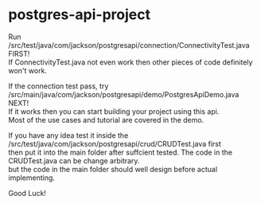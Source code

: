 # postgres-api-project

Run /src/test/java/com/jackson/postgresapi/connection/ConnectivityTest.java FIRST!  
If ConnectivityTest.java not even work then other pieces of code definitely won't work.  

If the connection test pass, try /src/main/java/com/jackson/postgresapi/demo/PostgresApiDemo.java NEXT!  
If it works then you can start building your project using this api.  
Most of the use cases and tutorial are covered in the demo.

If you have any idea test it inside the /src/test/java/com/jackson/postgresapi/crud/CRUDTest.java first  
then put it into the main folder after suffcient tested. The code in the CRUDTest.java can be change arbitrary.  
but the code in the main folder should well design before actual implementing.

Good Luck!
